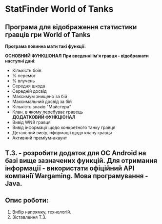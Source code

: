 # StatFinder World of Tanks 

## Програма для відображення статистики гравців гри World of Tanks

**Програма повинна мати такі функції:**

**ОСНОВНИЙ ФУНКЦІОНАЛ**
**При введенні ім'я гравця - відображати наступні дані:**
- Кількість боїв
- % перемог
- % влучень
- Середня шкода
- Середній досвід
- Максимум знищено за бій
- Максимальний досвід за бій
- Кількість знаків "Майстера"
- Клан, в якому перебуває гравець <br>
**ДОДАТКОВИЙ ФУНКЦІОНАЛ**
- Вивід WN8 гравця
- Вивід інформації щодо конкретного танку гравця
- Детальний вивід інформації щодо клану гравця
- Активний преміум-акаунт

## Т.З. - розробити додаток для ОС Android на базі вище зазначених функцій. Для отримання інформації - використати офіційний API компанії Wargaming. Мова програмування - Java.

## Опис роботи:
1. Вибір напрямку, технологій.
2. Зіставлення Т.З.
